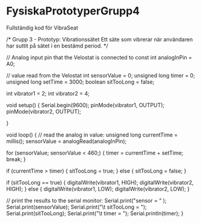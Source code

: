 # FysiskaPrototyperGrupp4
Fullständig kod för VibraSeat


/* Grupp 3 - Prototyp: Vibrationssätet
    Ett säte som vibrerar när användaren har suttit på sätet i en bestämd period.
*/



// Analog input pin that the Velostat is connected to
const int analogInPin = A0;

// value read from the Velostat
int sensorValue = 0;
unsigned long timer = 0;
unsigned long setTime = 3000;
boolean sitTooLong = false;

int vibrator1 = 2;
int vibrator2 = 4;

void setup() {
  Serial.begin(9600);
  pinMode(vibrator1, OUTPUT);
  pinMode(vibrator2, OUTPUT);

}

void loop() {
  // read the analog in value:
  unsigned long currentTime = millis();
  sensorValue = analogRead(analogInPin);

  for (sensorValue; sensorValue < 460;) {
    timer = currentTime + setTime;
    break;
  }

  if (currentTime > timer) {
    sitTooLong = true;
  } else {
    sitTooLong = false;
  }

  if (sitTooLong == true) {
    digitalWrite(vibrator1, HIGH);
    digitalWrite(vibrator2, HIGH);
  } else {
    digitalWrite(vibrator1, LOW);
    digitalWrite(vibrator2, LOW);
  }

  // print the results to the serial monitor:
  Serial.print("sensor = " );
  Serial.print(sensorValue);
  Serial.print("\t sitTooLong = ");
  Serial.print(sitTooLong);
  Serial.print("\t timer = ");
  Serial.println(timer);
}

